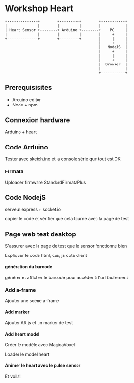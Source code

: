 


# Workshop Heart

```
+--------------+        +---------+        +-----------+
|              |        |         |        |           |
| Heart Sensor +--------+ Arduino +--------+    PC     |
|              |        |         |        |     +     |
+--------------+        +---------+        |     |     |
                                           |     +     |
                                           |   NodeJS  |
                                           |     +     |
                                           |     |     |
                                           |     +     |
                                           |  Browser  |
                                           |           |
                                           +-----------+
```

## Prerequisisites

 - Arduino editor
 - Node + npm

## Connexion hardware

Arduino + heart

## Code Arduino

Tester avec sketch.ino et la console série que tout est OK

### Firmata

Uploader firmware StandardFirmataPlus

## Code NodejS

serveur express + socket.io

copier le code et vérifier que cela tourne avec la page de test

## Page web test desktop

S'assurer avec la page de test que le sensor fonctionne bien

Expliquer le code html, css, js coté client

#### génération du barcode

générer et afficher le barcode pour accéder à l'url facilement

### Add a-frame

Ajouter une scene a-frame

#### Add marker

Ajouter AR.js et un marker de test

#### Add heart model

Créer le modèle avec MagicaVoxel

Loader le model heart

#### Animer le heart avec le pulse sensor

Et voila!
